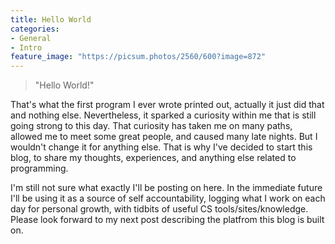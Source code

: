 ```yaml
---
title: Hello World
categories:
- General
- Intro
feature_image: "https://picsum.photos/2560/600?image=872"
---
```


> "Hello World!" 

That's what the first program I ever wrote printed out, actually it just did that and nothing else. Nevertheless, it sparked a curiosity within me that is still going strong to this day. That curiosity has taken me on many paths, allowed me to meet some great people, and caused many late nights. But I wouldn't change it for anything else. That is why I've decided to start this blog, to share my thoughts, experiences, and anything else related to programming. 

I'm still not sure what exactly I'll be posting on here. In the immediate future I'll be using it as a source of self accountability, logging what I work on each day for personal growth, with tidbits of useful CS tools/sites/knowledge. Please look forward to my next post describing the platfrom this blog is built on.